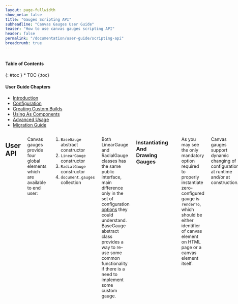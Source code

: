 ```yaml
---
layout: page-fullwidth
show_meta: false
title: "Gauges Scripting API"
subheadline: "Canvas Gauges User Guide"
teaser: "How to use canvas gauges scripting API"
header: false
permalink: "/documentation/user-guide/scripting-api"
breadcrumb: true
---
```

<div class="row">
<div class="medium-4 medium-push-8 columns" markdown="1">
<div class="panel radius toc" markdown="1">
<h4>Table of Contents</h4>
{: #toc }
*  TOC
{:toc}

<h4>User Guide Chapters</h4>
<ul>
    <li><a href="{{site.url}}/documentation/user-guide/">Introduction</a></li>
    <li><a href="{{site.url}}/documentation/user-guide/configuration">Configuration</a></li>
    <li><a href="{{site.url}}/documentation/user-guide/custom-builds">Creating Custom Builds</a></li>
    <li><a href="{{site.url}}/documentation/user-guide/using-as-component">Using As Components</a></li>
    <li><a href="{{site.url}}/documentation/user-guide/advanced-usage">Advanced Usage</a></li>
    <li><a href="{{site.url}}/migration/">Migration Guide</a></li>
</ul>
</div>
</div><!-- /.medium-4.columns -->

<div class="medium-8 medium-pull-4 columns" markdown="1">

## User API

Canvas gauges provide four global elements which are available to end user:

 1. ```BaseGauge``` abstract constructor
 1. ```LinearGauge``` constructor
 2. ```RadialGauge``` constructor
 3. ```document.gauges``` collection

Both LinearGauge and RadialGauge classes has the same public interface, main difference only in the set of configuration [options]({{site.url}}/documentation/user-guide/configuration) they could understand. BaseGauge abstract class provides a way to re-use some common functionality if there is a need to implement some custom gauge.

### Instantiating And Drawing Gauges

~~~javascript
var linear = new LinearGauge({ renderTo: 'linear-gauge-id' });
var radial = new RadialGauge({
    renderTo: document.createElement('canvas')
});
~~~

As you may see the only mandatory option required to properly instantiate zero-configured gauge is ```renderTo```, which should be either identifier of canvas element on HTML page or a canvas element itself.

Canvas gauges support dynamic changing of configuration at runtime and/or at construction.

~~~javascript
var radial = new RadialGauge({
    renderTo: 'gauge-id',
    width: 400,
    height: 400,
    units: 'Km/h',
    title: false,
    value: 0,
    minValue: 0,
    maxValue: 220,
    majorTicks: [
        '0','20','40','60','80','100','120','140','160','180','200','220'
    ],
    minorTicks: 2,
    strokeTicks: false,
    highlights: [
        { from: 0, to: 50, color: 'rgba(0,255,0,.15)' },
        { from: 50, to: 100, color: 'rgba(255,255,0,.15)' },
        { from: 100, to: 150, color: 'rgba(255,30,0,.25)' },
        { from: 150, to: 200, color: 'rgba(255,0,225,.25)' },
        { from: 200, to: 220, color: 'rgba(0,0,255,.25)' }
    ],
    colorPlate: '#222',
    colorMajorTicks: '#f5f5f5',
    colorMinorTicks: '#ddd',
    colorTitle: '#fff',
    colorUnits: '#ccc',
    colorNumbers: '#eee',
    colorNeedle: 'rgba(240, 128, 128, 1)',
    colorNeedleEnd: 'rgba(255, 160, 122, .9)',
    valueBox: true,
    animationRule: 'bounce',
    animationDuration: 500
});
~~~

After the gauge object is instantiated and mapped with canvas element, it is required to call ```draw()``` method to initialize gauge rendering.

~~~javascript
radial.draw();
~~~

> Please, take into account that ```draw()``` method will not  re-render entire gauge for performance reasons. Actually the most elements which are not taking their part in animation will be drawn initially only once. By the way, sometimes it may be required to redraw gauge completely (for example if upsetting some new font face to static gauge elements). In this case preferable way to draw a gauge is to use ```update()``` method call.

### Updating Values

Of course, statically drawn gauge provides almost no benefits in comparison to statically drawn image. The power of gauges is that it is able to dynamically re-render itself when you changing the value. It is quite simple to do updating gauge ```value``` property.

~~~javascript
// initialize gauge with value on construction
var gauge = new LinearGauge({ renderTo: 'gauge-id', value: 50 });

// change the value at runtime
gauge.value = 33.2;
~~~

If animation is enabled on the gauge, when changing the value it will be executed. If animation is disabled - gauge will be simply re-drawn in one operation to display the new given value (visually it may look like "jumping").

> Gauges was designed and can be used to constantly display some changing values, for example which are regularly collected from some sensors or obtained from remote servers. It is up to you as developer to define is it require animation and animation params, like duration and animation rules. It may happen that values you get to display comes more often that animation duration. For gauge itself it is safe as newly started animation will not collapse with the previous one, but in such a case gauge may never show the exact value, but will actually display only it's trending changes. So it is up to developer to define this behavior properly and find correct timings. In some cases you may even need to reach those kind of effect.

### Re-Configuring And Re-Drawing Gauges At Runtime

There are two ways re-configuring gauges at runtime:

 - using API ```update()``` method
 - using HTML element attributes

Updating via API is quite simple. It expects a configuration object which contains options to change in the current gauge configuration:

~~~javascript
gauge.update({
   animation: false,
   colorNumbers: 'blue'
});
~~~

All the remaining options defined for this gauge configuration will remain untouched, so there is no need to upset all possible config options within the call.

The API call is useful when you dealing with gauge instance in your code. When the gauge instance is hard to obtain for some reason, but there is access to a gauge DOM element it is possible to re-configure the gauge via changing DOM element's attributes;

For example, this code does similar to the previous one from a visualizing perspective:

~~~javascript
gaugeElement.setAttribute('data-animation', false);
gaugeElement.setAttribute('data-color-numbers', 'blue');
~~~

By the way, the API call is more efficient way to update gauge config for several reasons:

 - it gives possibility to update multiple options at-once;
 - it does not modify DOM element, so it is more efficient in terms of performance.

From other hand if you refer to a data-binding strategy it can break it. In this case, changing config options via attributes is more preferable.

> Please, take into account that updating gauge value through ```update()``` API call or by changing HTML-attribute may cause performance issues as far as updating gauge config will result in complete redraw, instead of redrawing only animated elements.

### Gauge Interface Summary

The most important aspects of scripting API is written above. Here is the summary table of the gauge interface.

#### Properties


| type | refers to actual gauge constructor function | 
| options | gauge [configuration options]({{site.url}}/documentation/user-guide/configuration)  |
| canvas | [SmartCanvas]({{site.url}}/docs/2.0.0/class/lib/SmartCanvas.js~SmartCanvas.html) object |
| animation | [Animation]({{site.url}}/docs/2.0.0/class/lib/Animation.js~Animation.html) object |
| value | current value, numeric |

#### Methods

| *constructor(options)* | instantiates gauge object |
| *destroy()* | properly destruct gauge object, call it whenever the gauge instance is not required anymore |
| *draw()* | required for initial draw or gauge re-draw |
| *update(options)* | allows to update gauge configuration (look & feel, etc.) at runtime |

More details [BaseGauge]({{site.url}}/docs/2.0.0/class/lib/BaseGauge.js~BaseGauge.html), [LinearGauge]({{site.url}}/docs/2.0.0/class/lib/LinearGauge.js~LinearGauge.html), [RadialGauge]({{site.url}}/docs/2.0.0/class/lib/RadialGauge.js~RadialGauge.html)

### Gauges Collection

When canvas gauge object is instantiated it becomes a part of publicly defined ```document.gauges``` collection. When the gauge is destructed it is removed from the collection. So the gauge collection object always contain the actual gauge instances which can be easily accessed or referred from JavaScript code.

Simply the collection is an extended array, which has ```get()``` method to lookup the gauges by position or identifier of the related DOM element.

Usage example:

~~~javascript
document.gauges.forEach(function (gauge) {
    console.log(gauge.type);
});
~~~

Referring gauge from collection by a DOM element identifier:

~~~javascript
<canvas data-type="radial-gauge" id="radial-one"></canvas>
<script>
var gauge = document.gauges.get('radial-one');
console.log(gauge.value);
</script>
~~~

## Injecting Into Gauge Drawing Workflow

Since version 2.1.0 Canvas Gauges support injections into gauge drawing workflow using events.
The following events are defined for gauges:

~~~
/**
 * Fired each time gauge is initialized on a page
 *
 * @event init
 */

/**
 * Fired each time gauge scene is rendered
 *
 * @event render
 */

/**
 * Fired each time gauge object is destroyed
 *
 * @event destroy
 */

/**
 * Fired each time before animation is started on the gauge
 *
 * @event animationStart
 */

/**
 * Fired each time animation scene is complete
 *
 * @event animate
 * @type {number} percent
 * @type {number} value
 */

/**
 * Fired each time animation is complete on the gauge
 *
 * @event animationEnd
 */
 
 /**
  * Fired each time before gauge plate is drawn
  *
  * @event beforePlate
  */

 /**
  * Fired each time before gauge highlight areas are drawn
  *
  * @event beforeHighlights
  */

 /**
  * Fired each time before gauge minor ticks are drawn
  *
  * @event beforeMinorTicks
  */

 /**
  * Fired each time before gauge major ticks are drawn
  *
  * @event beforeMajorTicks
  */

 /**
  * Fired each time before gauge tick numbers are drawn
  *
  * @event beforeNumbers
  */

 /**
  * Fired each time before gauge title is drawn
  *
  * @event beforeTitle
  */

 /**
  * Fired each time before gauge units text is drawn
  *
  * @event beforeUnits
  */

 /**
  * Fired each time before gauge progress bar is drawn
  *
  * @event beforeProgressBar
  */

 /**
  * Fired each time before gauge value box is drawn
  *
  * @event beforeValueBox
  */

 /**
  * Fired each time before gauge needle is drawn
  *
  * @event beforeNeedle
  */
~~~

Here is how something can be done before gauge draws needle on its animation scene:

~~~javascript
gauge.on('beforeNeedle', function() {
    console.log('Needle is going to be drawn!');
});
~~~

</div><!-- /.medium-8.columns -->
</div><!-- /.row -->
